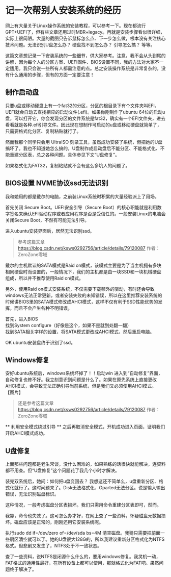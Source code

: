 # 记一次帮别人安装系统的经历
网上有大量关于Linux操作系统的安装教程，可以参考一下。现在都流行GPT+UEFI了，但有些文章还用过时MBR+legacy。再就是安装步骤看似很详细，实际上很简陋。大量的截图只告诉鼠标怎么点、下一步怎么做，根本没有关注核心技术问题。无法识别U盘怎么办？ 硬盘找不到怎么办？ 引导怎么搞？ 等等。

这篇文章想记录一下安装系统的一些细节，供大家参考。注意，我不会从头到尾的讲解，因为每个人的分区方案、UEFI固件、BIOS设置不同，我的方法对大家不一定适用。我只会说一些所有人都需注意的点。总之安装操作系统是非常复杂的，没有什么通用的步骤，但有的方面一定要注意！

## 制作启动盘
只要u盘或移动硬盘上有一个fat32的分区，分区的根目录下有个文件夹叫EFI，UEFI就会自动去查找相应的启动文件(.efi)。如果你刚制作了ubuntu 64位的启动u盘，可以打开它，你会发现分区的文件系统是fat32，确实有一个EFI文件夹，进去看看就是各种.efi引导文件。因此现在想制作可启动的u盘或移动硬盘就简单了，只需要格式化分区、复制粘贴就行了。

然而我那个同学只会用 UltraISO 刻录工具，虽然成功安装了系统，但把她的U盘搞坏了。我也不知道她怎么搞的，U盘制作成启动盘后不能分区、不能格式化、不能重建分区表，总之各种问题。具体参见下文“U盘修复”。

如果格式化为FAT32，复制粘贴就不会有这么多坑人的问题了。
## BIOS设置 NVME协议ssd无法识别
我和她用的都是戴尔的电脑，之前装Linux系统时积累的大量经验派上了用场。

首先关闭 Secure Boot。UEFI安全引导（Secure Boot）的核心职能就是利用数字签名来确认EFI驱动程序或者应用程序是否是受信任的。一般安装Linux的电脑会关闭Secure Boot，不然有可能无法引导。

进入ubuntu安装界面后，居然无法识别ssd。

> 参考这篇文章 https://blog.csdn.net/ksws0292756/article/details/79120087  作者： ZeroZone零域  

戴尔的主机默认的SATA模式是Raid on模式，该模式主要是为了当主机拥有多块相同硬盘时而设置的，一般情况下，我们的主机都是由一块SSD和一块机械硬盘组成，所以并不推荐使用Raid on模式。

另外，使用Raid on模式安装系统，不仅需要下载额外的驱动，有时还会导致windows无法正常更新，或者安装失败的未知错误，所以在这里推荐安装系统的时候讲BIOS里的SATA模式修改成AHCI模式，这样不仅有利于SSD性能优势的发挥，而且不会产生各种不明错误。

首先，进入BIOS   
找到System configure（好像是这个，如果不是就到处翻一翻）   
找到SATA相关字样的设置，将SATA模式更改成AHCI模式，然后重启电脑。

OK  ubuntu安装盘终于识别了ssd。
## Windows修复
安好ubuntu系统后，windows系统坏掉了！！启动win 进入到“自动修复”界面，自动修复也修不好。我立刻意识到问题是什么了。如果在原先系统上直接更改AHCI模式，会导致无法正确引导当前系统，但是我们又必须使用AHCI模式。
【图片】

> 还是参考这篇文章 https://blog.csdn.net/ksws0292756/article/details/79120087  作者： ZeroZone零域

** 利用安全模式绕过引导 ** 之后再取消安全模式，开机成功进入页面，证明我们开启AHCI模式成功。

## U盘修复
上面那些问题都是老生常谈，没什么困难的，如果熟练的话很快就能解决，连资料都不用查。但“U盘修复”这个问题花了我几个小时才解决。

装完双系统后，她问：如何把u盘变回去？ 我想这还不简单么，u盘重新分区、格式化就行了。这时问题来了。Disk无法格式化、Gparted无法分区。说是输入输出错误，无法识别磁盘标识。

这种情况，一般考虑磁盘分区表损坏。我们只需用命令重建分区表即可，然而。

我靠，命令也失效了。这可怎么办才好，在网上查了一些资料，怀疑磁盘元数据损坏。磁盘应该是正常的，刚刚还用它安装系统呢。

执行sudo dd if=/dev/zero of=/dev/sda bs=4M 清空磁盘。我猜只需要把前面一些扇区清空就可以了。她的U盘很大128G的，所以我建议重新分区格式化为NTFS格式。但悲剧又发生了，NTFS处于不一致状态。

查了一些资料，说NTFS是闭源什么什么的，要用windows修复。我灵机一动，FAT格式的通用性最好，在所有设备上都可以使用，那就格式化为FAT吧。果然问题终于解决了。


